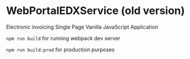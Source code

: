# WebPortalEDXService (old version)
Electronic invoicing Single Page Vanilla JavaScript Application

`npm run build` for running webpack dev server

`npm run build:prod` for production purposes

